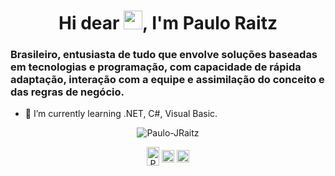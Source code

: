 <h1 align="center">Hi dear <img src="https://raw.githubusercontent.com/kaueMarques/kaueMarques/master/hi.gif" width="30px">, I'm Paulo Raitz</h1>
<h3 align="left">Brasileiro, entusiasta de tudo que envolve soluções baseadas em tecnologias e programação, com capacidade de rápida adaptação, interação com a equipe e assimilação do conceito e das regras de negócio.</h3>

- 🌱 I’m currently learning .NET, C#, Visual Basic.

<p align="center">
<p align="center">
<img src="https://github-readme-stats.vercel.app/api?username=Paulo-JRaitz&show_icons=true&theme=dracula&hide_border=true" alt="Paulo-JRaitz"/> 
<br />
</p>

</p>

</p>
<p align="center">
<a href="https://www.linkedin.com/in/paulo-de-jesus-raitz-651748172/" target="blank"><img align="center" src="https://cdn.jsdelivr.net/npm/simple-icons@3.0.1/icons/linkedin.svg" alt="Paulo-JRaitz" height="30" width="20" /></a>
<a href="https://fb.com/paulo.raitz.73" target="blank"><img align="center" src="https://cdn.jsdelivr.net/npm/simple-icons@3.0.1/icons/facebook.svg" alt="Paulo-JRaitz" height="20" width="20"/></a>
<a href="https://instagram.com/Paulo_Raitz" target="blank"><img align="center" src="https://cdn.jsdelivr.net/npm/simple-icons@3.0.1/icons/instagram.svg" alt="Paulo-JRaitz" height="20" width="20" />
  </a>
</p>
